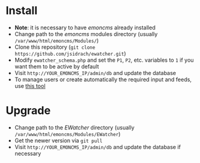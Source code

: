# Install

* **Note**: it is necessary to have *emoncms* already installed
* Change path to the *emoncms* modules directory (usually `/var/www/html/emoncms/Modules/`)
* Clone this repository (`git clone https://github.com/jsidrach/ewatcher.git`)
* Modify `ewatcher_schema.php` and set the `P1`, `P2`, etc. variables to `1` if you want them to be active by default
* Visit `http://YOUR_EMONCMS_IP/admin/db` and update the database
* To manage users or create automatically the required input and feeds, use [this tool](https://github.com/jsidrach/ewatcher-users)

# Upgrade

* Change path to the *EWatcher* directory (usually `/var/www/html/emoncms/Modules/EWatcher`)
* Get the newer version via `git pull`
* Visit `http://YOUR_EMONCMS_IP/admin/db` and update the database if necessary
